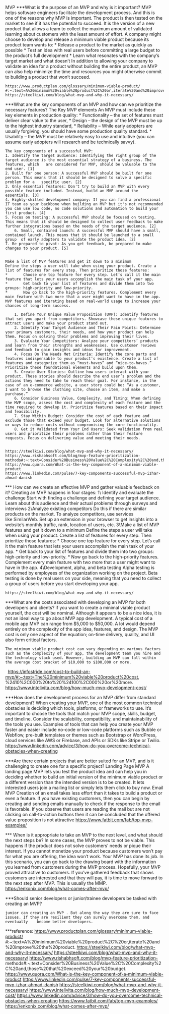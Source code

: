 MVP
***What is the purpose of an MVP and why is it important?
	MVP helps software engineers facilitate the development process. And this is one of the reasons why MVP is important. The product is then 		tested on the market to see if it has the potential to succeed.
	It is the version of a new product that allows a team to collect the maximum amount of validated learning about customers with the least amount 	of effort.
	A company might choose to develop and release a minimum viable product because its product team wants to:
    * Release a product to the market as quickly as possible
    * Test an idea with real users before committing a large budget to the product’s full development
    * Learn what resonates with the company’s target market and what doesn’t
	In addition to allowing your company to validate an idea for a product without building the entire product, an MVP can also help minimize the time 	and resources you might otherwise commit to building a product that won’t succeed.

	https://www.productplan.com/glossary/minimum-viable-product/																		#:~:text=A%20minimum%20viable%20product%2C%20or,iterate%20and%20improve%20the%20product.
	https://steelkiwi.com/blog/what-mvp-and-why-it-necessary/

***What are the key components of an MVP and how can we prioritize the necessary features?
	The Key MVP elements
	An MVP must include these key elements in production quality:
    * Functionality – the set of features must deliver clear value to the user,
    * Design – the design of the MVP must be up to the highest industry standard,
    * Reliability – While early adopters are usually forgiving, you should have some production quality standard.
    * Usability – the MVP must be relatively easy to use and intuitive (you can assume early adopters will research and be technically savvy).

	The key components of a successful MVP:
	1. Identify the target audience: Identifying the right group of the target audience is the most essential strategy of a business. The features, which 	are considered for MVP, should be valuable to the end user. [1]
	2. Built for one person: A successful MVP should be built for one person. This means that it should be designed to solve a specific problem for a 	specific user. [2]
	3. Only essential features: Don't try to build an MVP with every possible feature included. Instead, build an MVP around the essentials. [3]
	4. Highly-skilled development company: If you can find a professional IT team as your backbone when building an MVP but it's not recommended 	you can use low code, no code solutions and automation to build your first product. [4]
	5. Focus on testing: A successful MVP should be focused on testing. This means that it should be designed to collect user feedback to make 		further integrations based on the needs of the target audience. [2]
		6. Small, contained launch: A successful MVP should have a small, contained launch. This means that it should be launched to a small group 	of early adopters to validate the product idea. [2]
	7. Be prepared to pivot: As you get feedback, be prepared to make changes to your product. [5]


	Make a list of MVP features and get it down to a minimum
	Define the steps a user will take when using your product. Create a list of features for every step. Then prioritize those features:
    * 		Choose one top feature for every step. Let’s call it the main feature that lets your users accomplish the main task of your app.
    * 		Get back to your list of features and divide them into two groups: high-priority and low-priority.
    * 		Now go back to the high-priority features. Complement every main feature with two more that a user might want to have in the app.
	MVP features and iterating based on real-world usage to increase your chances of long-term success.

        1. Define Your Unique Value Proposition (UVP): Identify features that set you apart from competitors. Showcase these unique features to attract users and make your product stand out.
        2. Identify Your Target Audience and Their Pain Points: Determine your primary customers, their needs, and how your product can help them. Focus on solving their problems and improving their lives.
        3. Evaluate Your Competitors: Analyze your competitors’ products and learn from their strengths and weaknesses. Use customer reviews and feedback to gain insights and ideas for improvement.
        4. Focus On The Needs Met Criteria: Identify the core parts and features indispensable to your product’s existence. Create a list of features and categorize them as “must-haves” and “nice-to-haves.” Prioritize these foundational elements and build upon them.
        5. Create User Stories: Outline how users interact with your product. These stories should describe the end user’s problem and the actions they need to take to reach their goal. For instance, in the case of an e-commerce website, a user story could be: “As a customer, I want to browse the clothing site, choose an item, and make a purchase.”
        6. Consider Business Value, Complexity, and Timing: When defining the MVP scope, assess the cost and complexity of each feature and the time required to develop it. Prioritize features based on their impact and feasibility.
        7. Stay Within Budget: Consider the cost of each feature and exclude those that exceed your budget. Look for alternative solutions or ways to reduce costs without compromising the core functionality.
        8. Get it Validated from Your End Users: Seek validation from real users and prioritize their problems rather than their feature requests. Focus on delivering value and meeting their needs.


	https://steelkiwi.com/blog/what-mvp-and-why-it-necessary/
	https://www.rishabhsoft.com/blog/mvp-feature-prioritization-																			methods#:~:text=Consider%20Business%20Value%2C%20Complexity%2C%20and,those%20that%20exceed%20your%20budget.
	https://www.quora.com/What-is-the-key-component-of-a-minimum-viable-product
	https://www.linkedin.com/pulse/7-key-components-successful-mvp-izhar-ahmad-danish

*** How can we create an effective MVP and gather valuable feedback on it?
	Creating an MVP happens in four stages:
	1\ Identify and evaluate the challenge
	Start with finding a challenge and defining your target audience. Learn about this audience and their actual problems through surveys and 		interviews
	2\Analyze existing competitors
	Do this if there are similar products on the market. To analyze competitors, use services like SimilarWeb. Set up an extension in your browser to 	get insights into a website’s monthly traffic, rank, location of users, etc.
	3\Make a list of MVP features and get it down to a minimum
	Define the steps a user will take when using your product. Create a list of features for every step. Then prioritize those features:
    * 		Choose one top feature for every step. Let’s call it the main feature that lets your users accomplish the main task of your app.
    * 		Get back to your list of features and divide them into two groups: high-priority and low-priority.
    * 		Now go back to the high-priority features. Complement every main feature with two more that a user might want to have in the app.
	4\Development, alpha, and beta testing
	Alpha testing is performed by employees of the organization working on the project. Beta testing is done by real users on your side, meaning that 	you need to collect a group of users before you start developing your app.

	https://steelkiwi.com/blog/what-mvp-and-why-it-necessary/


***What are the costs associated with developing an MVP for both developers and clients?
	if you want to create a minimal viable product yourself, the cost will be nominal. Although it appears to be a nice idea, it is not an ideal way to go 	about MVP app development.
	A typical cost of a mobile app MVP can range from $5,000 to $50,000. A lot would depend entirely on the complexity of the app idea, features, 	and design.
	The MVP cost is only one aspect of the equation; on-time delivery, quality, and UI also form critical factors.

	The minimum viable product cost can vary depending on various factors such as the complexity of your app, the development team you hire and 	the technology stack used. However, building an MVP can fall within the average cost bracket of $10,000 to $100,000 or more.
 
	https://infostride.com/cost-to-build-an-mvp/#:~:text=The%20minimum%20viable%20product%20cost,										%2410%2C000%20to%20%24100%2C000%20or%20more.
	https://www.intelivita.com/blog/how-much-mvp-development-cost/

***How does the development process for an MVP differ from standard development?
	When creating your MVP, one of the most common technical obstacles is deciding which tools, platforms, or frameworks to use. It’s important to 	choose the tools that match your MVP scope, skills, budget, and timeline. Consider the scalability, compatibility, and maintainability of the tools 	you use. Examples of tools that can help you create your MVP faster and easier include no-code or low-code platforms such as Bubble or 		Webflow, pre-built templates or themes such as Bootstrap or WordPress, cloud services like AWS or Firebase, and APIs or SDKs like Stripe or 		Twilio.
	https://www.linkedin.com/advice/3/how-do-you-overcome-technical-obstacles-when-creating

***Are there certain projects that are better suited for an MVP, and is it challenging to create one for a specific project?
	Landing Page MVP
	A landing page MVP lets you test the product idea and can help you in deciding whether to build an initial version of the minimum viable product 	or a different version than the intended version is to be created. It lets interested users join a mailing list or simply lets them click to buy now.
	Email MVP
	Creation of an email takes less effort than it takes to build a product or even a feature. If you have existing customers, then you can begin by 		creating and sending emails manually to check if the response to the email is favorable. If you observe that users are reading the mail but are not 	clicking on call-to-action buttons then it can be concluded that the offered value proposition is not attractive
		https://www.fatbit.com/fab/top-mvp-examples/


*** When is it appropriate to take an MVP to the next level, and what should the next steps be?
	In some cases, the MVP proves to not be viable. This happens if the product does not solve customers’ needs or pique their interest. If you cannot 	monetize your product because customers won’t pay for what you are offering, the idea won’t work. Your MVP has done its job. In this scenario, 		you can go back to the drawing board with the information you learned from customers during the MVP process. Hopefully, your MVP proved 	attractive to customers. If you’ve gathered feedback that shows customers are interested and that they will pay, it is time to move forward to the 	next step after MVP. This is usually the MMP. 
	https://enkonix.com/blog/what-comes-after-mvp/


***Should senior developers or junior/trainee developers be tasked with creating an MVP?

	junior can creating an MVP . But along the way they are sure to face issues. If they are resilient they can surely overcome them, and eventually 	become better developers.



***reference:
	https://www.productplan.com/glossary/minimum-viable-product/																		#:~:text=A%20minimum%20viable%20product%2C%20or,iterate%20and%20improve%20the%20product.
	https://steelkiwi.com/blog/what-mvp-and-why-it-necessary/
	https://steelkiwi.com/blog/what-mvp-and-why-it-necessary/
	https://www.rishabhsoft.com/blog/mvp-feature-prioritization-																			methods#:~:text=Consider%20Business%20Value%2C%20Complexity%2C%20and,those%20that%20exceed%20your%20budget.
	https://www.quora.com/What-is-the-key-component-of-a-minimum-viable-product
	https://www.linkedin.com/pulse/7-key-components-successful-mvp-izhar-ahmad-danish
	https://steelkiwi.com/blog/what-mvp-and-why-it-necessary/
	https://www.intelivita.com/blog/how-much-mvp-development-cost/
	https://www.linkedin.com/advice/3/how-do-you-overcome-technical-obstacles-when-creating
	https://www.fatbit.com/fab/top-mvp-examples/
	https://enkonix.com/blog/what-comes-after-mvp/
